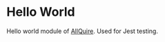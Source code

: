 # Hello World

Hello world module of [AllQuire](https://github.com/allquire/core). Used for Jest testing.
